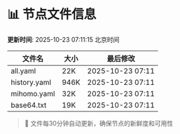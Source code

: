 # 📊 节点文件信息

**更新时间**: 2025-10-23 07:11:15 北京时间

| 文件名 | 大小 | 最后修改 |
|--------|------|----------|
| all.yaml | 22K | 2025-10-23 07:11 |
| history.yaml | 946K | 2025-10-23 07:11 |
| mihomo.yaml | 32K | 2025-10-23 07:11 |
| base64.txt | 19K | 2025-10-23 07:11 |

> 🔄 文件每30分钟自动更新，确保节点的新鲜度和可用性
